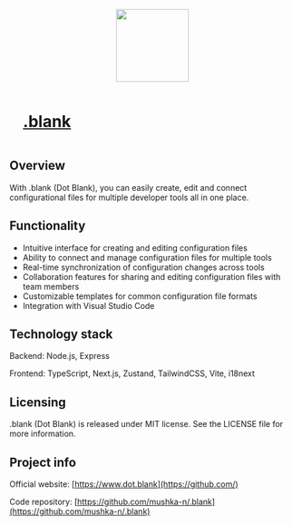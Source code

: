 <p align="center">
  <a href="https://github.com/" style="display: inline-block;">
    <picture>
      <source srcset="https://upload.wikimedia.org/wikipedia/commons/thumb/a/a7/React-icon.svg/2300px-React-icon.svg.png">
      <img src="https://upload.wikimedia.org/wikipedia/commons/thumb/a/a7/React-icon.svg/2300px-React-icon.svg.png" height="128">
    </picture>
    <div id="user-content-toc">
      <ul>
       <summary align="center">
         <h1 align="center">.blank</h1>
        </summary>
      </ul>
    </div>
  </a>
</p>

## Overview

With .blank (Dot Blank), you can easily create, edit and connect configurational files for multiple developer tools all in one place. 

## Functionality

* Intuitive interface for creating and editing configuration files
* Ability to connect and manage configuration files for multiple tools
* Real-time synchronization of configuration changes across tools
* Collaboration features for sharing and editing configuration files with team members
* Customizable templates for common configuration file formats
* Integration with Visual Studio Code

## Technology stack

Backend: Node.js, Express  

Frontend: TypeScript, Next.js, Zustand, TailwindCSS, Vite, i18next

## Licensing 

.blank (Dot Blank) is released under MIT license. See the LICENSE file for more information.

## Project info

Official website:  [https://www.dot.blank](https://github.com/)

Code repository: [https://github.com/mushka-n/.blank](https://github.com/mushka-n/.blank)
